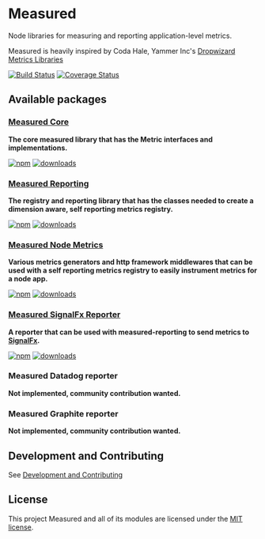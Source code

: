# Measured

Node libraries for measuring and reporting application-level metrics.

Measured is heavily inspired by Coda Hale, Yammer Inc's [Dropwizard Metrics Libraries](https://github.com/dropwizard/metrics)

[![Build Status](https://secure.travis-ci.org/yaorg/node-measured.png?branch=master)](http://travis-ci.org/yaorg/node-measured) [![Coverage Status](https://coveralls.io/repos/github/yaorg/node-measured/badge.svg?branch=master)](https://coveralls.io/github/yaorg/node-measured?branch=master)

## Available packages

### [Measured Core](packages/measured-core)

**The core measured library that has the Metric interfaces and implementations.**

[![npm](https://img.shields.io/npm/v/measured-core.svg)](https://www.npmjs.com/package/measured-core) [![downloads](https://img.shields.io/npm/dm/measured-core.svg)](https://www.npmjs.com/package/measured-core)

### [Measured Reporting](packages/measured-reporting)

**The registry and reporting library that has the classes needed to create a dimension aware, self reporting metrics registry.**

[![npm](https://img.shields.io/npm/v/measured-reporting.svg)](https://www.npmjs.com/package/measured-reporting) [![downloads](https://img.shields.io/npm/dm/measured-reporting.svg)](https://www.npmjs.com/package/measured-reporting)

### [Measured Node Metrics](packages/measured-node-metrics)

**Various metrics generators and http framework middlewares that can be used with a self reporting metrics registry to easily instrument metrics for a node app.**

[![npm](https://img.shields.io/npm/v/measured-node-metrics.svg)](https://www.npmjs.com/package/measured-node-metrics) [![downloads](https://img.shields.io/npm/dm/measured-node-metrics.svg)](https://www.npmjs.com/package/measured-node-metrics)

### [Measured SignalFx Reporter](packages/measured-signalfx-reporter)

**A reporter that can be used with measured-reporting to send metrics to [SignalFx](https://signalfx.com/).**

[![npm](https://img.shields.io/npm/v/measured-signalfx-reporter.svg)](https://www.npmjs.com/package/measured-signalfx-reporter) [![downloads](https://img.shields.io/npm/dm/measured-signalfx-reporter.svg)](https://www.npmjs.com/package/measured-signalfx-reporter)

### Measured Datadog reporter

**Not implemented, community contribution wanted.**

### Measured Graphite reporter

**Not implemented, community contribution wanted.**


## Development and Contributing

See [Development and Contributing](https://github.com/yaorg/node-measured/blob/master/CONTRIBUTING.md)

## License

This project Measured and all of its modules are licensed under the [MIT license](https://github.com/yaorg/node-measured/blob/master/LICENSE).
